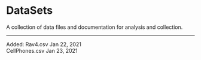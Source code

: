 # DataSets
A collection of data files and documentation for analysis and collection. 

--------------------------------------------------------------------------------
Added:
Rav4.csv          Jan 22, 2021         
CellPhones.csv    Jan 23, 2021
